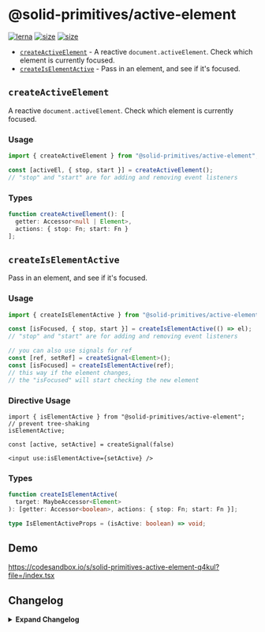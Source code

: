 # @solid-primitives/active-element

[![lerna](https://img.shields.io/badge/maintained%20with-lerna-cc00ff.svg?style=for-the-badge)](https://lerna.js.org/)
[![size](https://img.shields.io/bundlephobia/minzip/@solid-primitives/active-element?style=for-the-badge)](https://bundlephobia.com/package/@solid-primitives/active-element)
[![size](https://img.shields.io/npm/v/@solid-primitives/active-element?style=for-the-badge)](https://www.npmjs.com/package/@solid-primitives/active-element)

- [`createActiveElement`](#createActiveElement) - A reactive `document.activeElement`. Check which element is currently focused.
- [`createIsElementActive`](#createIsElementActive) - Pass in an element, and see if it's focused.

## `createActiveElement`

A reactive `document.activeElement`. Check which element is currently focused.

### Usage

```ts
import { createActiveElement } from "@solid-primitives/active-element";

const [activeEl, { stop, start }] = createActiveElement();
// "stop" and "start" are for adding and removing event listeners
```

### Types

```ts
function createActiveElement(): [
  getter: Accessor<null | Element>,
  actions: { stop: Fn; start: Fn }
];
```

## `createIsElementActive`

Pass in an element, and see if it's focused.

### Usage

```ts
import { createIsElementActive } from "@solid-primitives/active-element";

const [isFocused, { stop, start }] = createIsElementActive(() => el);
// "stop" and "start" are for adding and removing event listeners

// you can also use signals for ref
const [ref, setRef] = createSignal<Element>();
const [isFocused] = createIsElementActive(ref);
// this way if the element changes,
// the "isFocused" will start checking the new element
```

### Directive Usage

```tsx
import { isElementActive } from "@solid-primitives/active-element";
// prevent tree-shaking
isElementActive;

const [active, setActive] = createSignal(false)

<input use:isElementActive={setActive} />
```

### Types

```ts
function createIsElementActive(
  target: MaybeAccessor<Element>
): [getter: Accessor<boolean>, actions: { stop: Fn; start: Fn }];

type IsElementActiveProps = (isActive: boolean) => void;
```

## Demo

https://codesandbox.io/s/solid-primitives-active-element-q4kul?file=/index.tsx

## Changelog

<details>
<summary><b>Expand Changelog</b></summary>

1.0.0

Initial release as a Stage-2 primitive.

</details>
